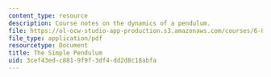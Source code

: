 ```yaml
---
content_type: resource
description: Course notes on the dynamics of a pendulum.
file: https://ol-ocw-studio-app-production.s3.amazonaws.com/courses/6-832-underactuated-robotics-spring-2009/3cef43edc8819f9f3df4dd2d8c18abfa_MIT6_832s09_read_ch02.pdf
file_type: application/pdf
resourcetype: Document
title: The Simple Pendulum
uid: 3cef43ed-c881-9f9f-3df4-dd2d8c18abfa
---
```

